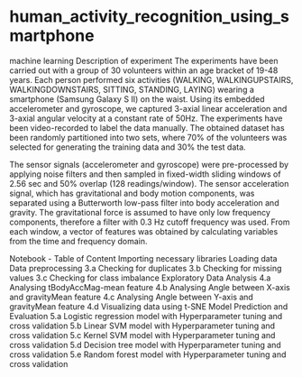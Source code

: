 # human_activity_recognition_using_smartphone
machine learning 
Description of experiment
The experiments have been carried out with a group of 30 volunteers within an age bracket of 19-48 years. Each person performed six activities (WALKING, WALKINGUPSTAIRS, WALKINGDOWNSTAIRS, SITTING, STANDING, LAYING) wearing a smartphone (Samsung Galaxy S II) on the waist. Using its embedded accelerometer and gyroscope, we captured 3-axial linear acceleration and 3-axial angular velocity at a constant rate of 50Hz. The experiments have been video-recorded to label the data manually. The obtained dataset has been randomly partitioned into two sets, where 70% of the volunteers was selected for generating the training data and 30% the test data.

The sensor signals (accelerometer and gyroscope) were pre-processed by applying noise filters and then sampled in fixed-width sliding windows of 2.56 sec and 50% overlap (128 readings/window). The sensor acceleration signal, which has gravitational and body motion components, was separated using a Butterworth low-pass filter into body acceleration and gravity. The gravitational force is assumed to have only low frequency components, therefore a filter with 0.3 Hz cutoff frequency was used. From each window, a vector of features was obtained by calculating variables from the time and frequency domain.

Notebook - Table of Content
Importing necessary libraries
Loading data
Data preprocessing
3.a Checking for duplicates
3.b Checking for missing values
3.c Checking for class imbalance
Exploratory Data Analysis
4.a Analysing tBodyAccMag-mean feature
4.b Analysing Angle between X-axis and gravityMean feature
4.c Analysing Angle between Y-axis and gravityMean feature
4.d Visualizing data using t-SNE
Model Prediction and Evaluation
5.a Logistic regression model with Hyperparameter tuning and cross validation
5.b Linear SVM model with Hyperparameter tuning and cross validation
5.c Kernel SVM model with Hyperparameter tuning and cross validation
5.d Decision tree model with Hyperparameter tuning and cross validation
5.e Random forest model with Hyperparameter tuning and cross validation
